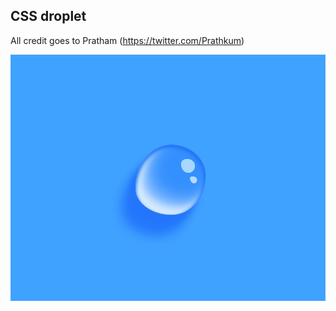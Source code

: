 ## CSS droplet

All credit goes to Pratham (https://twitter.com/Prathkum)

![](https://github.com/jerinzech/css_droplet_pratham/blob/master/blue%20droplet.png?raw=true)
